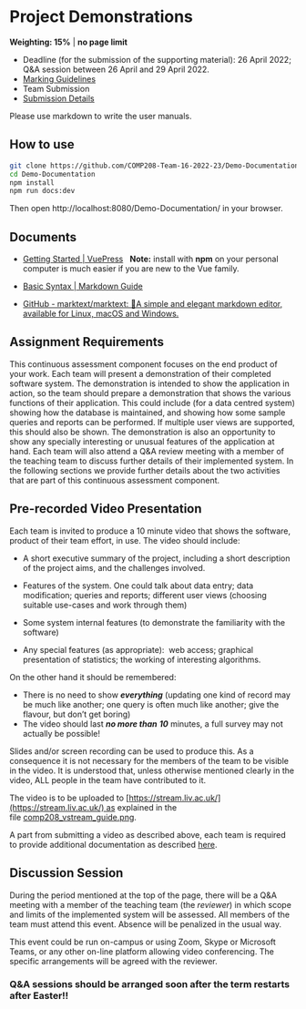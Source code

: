 # Project Demonstrations

**Weighting: 15%** | **no page limit**

- Deadline (for the submission of the supporting material): 26 April 2022; Q&A session between 26 April and 29 April 2022.
- [Marking Guidelines](https://canvas.liverpool.ac.uk/courses/59720/pages/assessment "Assessment")
- Team Submission
- [Submission Details](https://canvas.liverpool.ac.uk/courses/59720/assignments/219445)

Please use markdown to write the user manuals.

## How to use

```bash
git clone https://github.com/COMP208-Team-16-2022-23/Demo-Documentation.git
cd Demo-Documentation
npm install
npm run docs:dev
```

Then open http://localhost:8080/Demo-Documentation/ in your browser.

## Documents

- [Getting Started | VuePress](https://v2.vuepress.vuejs.org/guide/getting-started.html)   **Note:** install with **npm** on your personal computer is much easier if you are new to the Vue family.

- [Basic Syntax | Markdown Guide](https://www.markdownguide.org/basic-syntax/)

- [GitHub - marktext/marktext: 📝A simple and elegant markdown editor, available for Linux, macOS and Windows.](https://github.com/marktext/marktext)

## Assignment Requirements

This continuous assessment component focuses on the end product of your work. Each team will present a demonstration of their completed software system. The demonstration is intended to show the application in action, so the team should prepare a demonstration that shows the various functions of their application. This could include (for a data centred system) showing how the database is maintained, and showing how some sample queries and reports can be performed. If multiple user views are supported, this should also be shown. The demonstration is also an opportunity to show any specially interesting or unusual features of the application at hand. Each team will also attend a Q&A review meeting with a member of the teaching team to discuss further details of their implemented system. In the following sections we provide further details about the two activities that are part of this continuous assessment component.

## Pre-recorded Video Presentation

Each team is invited to produce a 10 minute video that shows the software, product of their team effort, in use. The video should include:

- A short executive summary of the project, including a short description of the project aims, and the challenges involved.

- Features of the system. One could talk about data entry; data modification; queries and reports; different user views (choosing suitable use-cases and work through them)

- Some system internal features (to demonstrate the familiarity with the software)

- Any special features (as appropriate):  web access; graphical presentation of statistics; the working of interesting algorithms.

On the other hand it should be remembered:

- There is no need to show ***everything*** (updating one kind of record may be much like another; one query is often much like another; give the flavour, but don’t get boring)
- The video should last ***no more than*** ***10*** minutes, a full survey may not actually be possible!

Slides and/or screen recording can be used to produce this. As a consequence it is not necessary for the members of the team to be visible in the video. It is understood that, unless otherwise mentioned clearly in the video, ALL people in the team have contributed to it.

The video is to be uploaded to [https://stream.liv.ac.uk/](https://stream.liv.ac.uk/) as explained in the file [comp208_vstream_guide.png](https://canvas.liverpool.ac.uk/courses/59720/files/8339481?wrap=1 "Link").

A part from submitting a video as described above, each team is required to provide additional documentation as described [here](https://canvas.liverpool.ac.uk/courses/59720/assignments/219445 "Demo Documentation").

## Discussion Session

During the period mentioned at the top of the page, there will be a Q&A meeting with a member of the teaching team (the *reviewer*) in which scope and limits of the implemented system will be assessed. All members of the team must attend this event. Absence will be penalized in the usual way.

This event could be run on-campus or using Zoom, Skype or Microsoft Teams, or any other on-line platform allowing video conferencing. The specific arrangements will be agreed with the reviewer.

### **Q&A sessions should be arranged soon after the term restarts after Easter!!**
